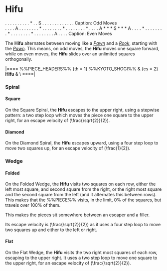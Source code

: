 # Hifu

<div class = "movement" data-piece = "pawn">
. . .
. . .
. . .
. * .
. S .
. . .
. . .
. . .
. . .
Caption: Odd Moves
</div>

<div class = "movement" data-piece = "rook">
. . . . A . . . .
. . . . * . . . .
. . . . * . . . .
. . . . * . . . .
A * * * S * * * A
. . . . * . . . .
. . . . * . . . .
. . . . * . . . .
. . . . A . . . .
Caption: Even Moves
</div>

The **Hifu** alternates between moving like a [*Pawn*](pawn.html)
and a [*Rook*](rook.html), starting with the [*Pawn*](pawn.html).
This means, on odd moves, the **Hifu** moves one square forward,
while on even moves, the **Hifu** slides over an unlimited squares
orthogonally.

|====
%%PIECE_HEADERS%%
  {th = 1}  %%KYOTO_SHOGI%%
& {cs = 2}  **Hifu**
&           \\
====|

### Spiral

#### Square

On the Square Spiral, the **Hifu** escapes to the upper right, using
a stepwise pattern: a two step loop which moves the piece one square
to the upper right, for an escape velocity of \(\frac{\sqrt{2}}{2}\).

#### Diamond

On the Diamond Spiral, the **Hifu** escapes upward, using a four step
loop to move two squares up, for an escape velocity of \(\frac{1}{2}\).

### Wedge

#### Folded

On the Folded Wedge, the **Hifu** visits two squares on each row, 
either the left most square, and second square from the right, or the right
most square and the second square from the left (and it alternates
this between rows). This makes that the %%PIECE%% visits, in the limit,
0% of the squares, but travels over 100% of them.

This makes the pieces sit somewhere between an escaper and a filler.

Its escape velocity is \(\frac{\sqrt{2}}{2}\) as it uses a four
step loop to move two squares up and either to the left or right.

#### Flat

On the Flat Wedge, the **Hifu** visits the two right most squares
of each row, escaping to the upper right. It uses a two step loop
to move one square to the upper right, for an escape velocity
of \(\frac{\sqrt{2}}{2}\).
